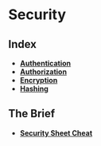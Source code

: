 # Security

## Index
* **[Authentication](./authentication.md)** <br>
* **[Authorization](./authorization.md)** <br>
* **[Encryption](./encryption.md)** <br>
* **[Hashing](./hashing.md)** <br>

## The Brief
* **[Security Sheet Cheat](./security-sheet-cheat.md)** <br>
